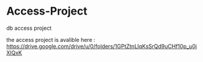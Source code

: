 # Access-Project
db access project

the access project is avalible here :
https://drive.google.com/drive/u/0/folders/1GPtZtnLlqKsSrQd9uCHf10p_u0jXlQxK

